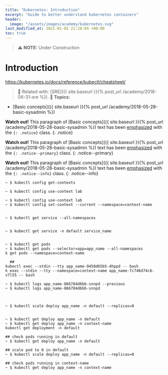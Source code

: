 ```yaml
---
title: "Kubernetes: Introduction"
excerpt: "Guide to better understand kubernetes containers"
header:
  image: "/assets/images/academy/kubernetes.svg"
last_modified_at: 2021-01-02 21:28:04 +00:00
toc: true
---
```


> :warning: **NOTE:** Under Construction

# Introduction


https://kubernetes.io/docs/reference/kubectl/cheatsheet/


> :book: Related with: [SRE]({{ site.baseurl }}{% post_url /academy/2018-06-31-sre %}).
> :blue_book: **Topics:**
* [Basic concepts]({{ site.baseurl }}{% post_url /academy/2018-05-28-basic-sysadmin %})

**Watch out!** This paragraph of [Basic concepts]({{ site.baseurl }}{% post_url /academy/2018-05-28-basic-sysadmin %}) text has been [emphasized](#) with the `{: .notice}` class.
{: .notice}

**Watch out!** This paragraph of [Basic concepts]({{ site.baseurl }}{% post_url /academy/2018-05-28-basic-sysadmin %}) text has been [emphasized](#) with the `{: .notice--primary}` class.
{: .notice--primary}

**Watch out!** This paragraph of [Basic concepts]({{ site.baseurl }}{% post_url /academy/2018-05-28-basic-sysadmin %}) text has been [emphasized](#) with the `{: .notice--info}` class.
{: .notice--info}


```console
~ $ kubectl config get-contexts

~ $ kubectl config use-context lab

~ $ kubectl config use-context lab
~ $ kubectl config set-context --current --namespace=context-name


~ $ kubectl get service --all-namespaces


~ $ kubectl get service -n default service_name


~ $ kubectl get pods
~ $ kubectl get pods --selector=app=app_name --all-namespaces
k get pods --namespace=context-name

  ##
kubectl exec --stdin --tty app_name-9458d65b5-4hppd -- bash
k exec --stdin --tty --namespace=context-name app_name-7c746d74c6-v7l55 -- bash

~ $ kubectl logs app_name-866784d6bb-snnpd --previous
~ $ kubectl logs app_name-866784d6bb-snnpd



~ $ kubectl scale deploy app_name -n default --replicas=0


~ $ kubectl get deploy app_name -n default
~ $ kubectl get deploy app_name -n context-name
kubectl get deployment -n default

## check pods running in default
~ $ kubectl get deploy app_name -n default

## scale pod to 0 in default
~ $ kubectl scale deploy app_name -n default --replicas=0

## check pods running in context-name
~ $ kubectl get deploy app_name -n context-name
```
